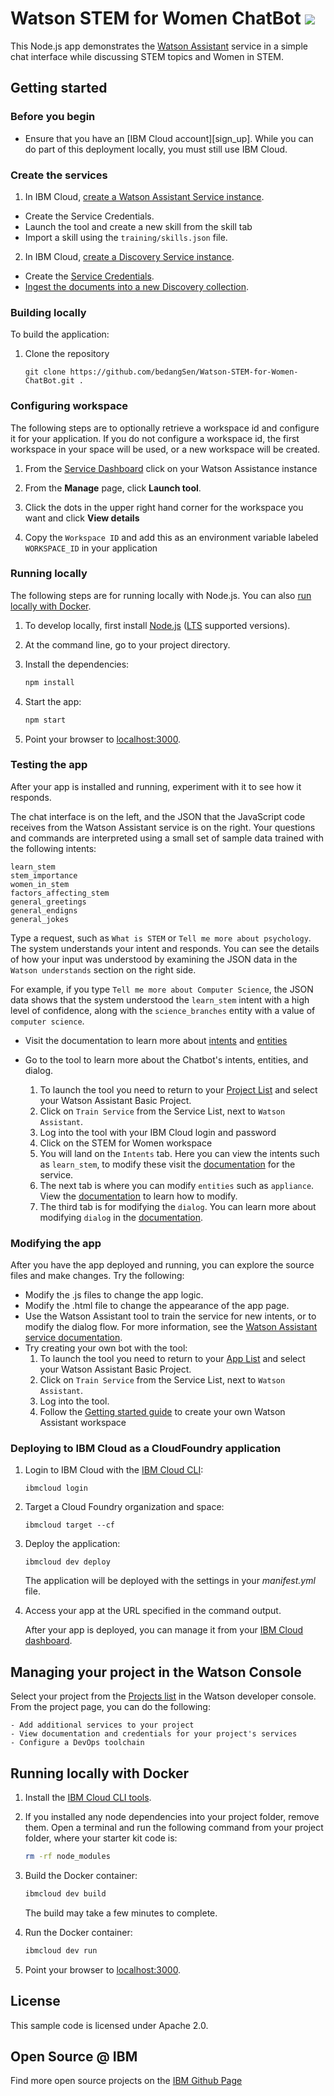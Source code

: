 # Watson STEM for Women ChatBot [![](https://img.shields.io/badge/bluemix-powered-blue.svg)](https://bluemix.net)


This Node.js app demonstrates the [Watson Assistant](https://www.ibm.com/watson/services/conversation/) service in a simple chat interface while discussing STEM topics and Women in STEM.

## Getting started

### Before you begin

-  Ensure that you have an [IBM Cloud account][sign_up]. While you can do part of this deployment locally, you must still use IBM Cloud.

<a name="returnlocal">
</a>

### Create the services

1. In IBM Cloud, [create a Watson Assistant Service instance](https://console.bluemix.net/registration/?target=/catalog/services/conversation/).
  * Create the Service Credentials.
  * Launch the tool and create a new skill from the skill tab 
  * Import a skill using the `training/skills.json` file.

2. In IBM Cloud, [create a Discovery Service instance](https://console.bluemix.net/registration/?target=/catalog/services/discovery/).
  * Create the [Service Credentials](#credentials).
  * [Ingest the documents into a new Discovery collection](#ingestion).

### Building locally

To build the application:

1. Clone the repository
   ```
   git clone https://github.com/bedangSen/Watson-STEM-for-Women-ChatBot.git .
   ```


### Configuring workspace

The following steps are to optionally retrieve a workspace id and configure it for your application. If you do not configure a workspace id, the first workspace in your space will be used, or a new workspace will be created.

1. From the [Service Dashboard](https://console.bluemix.net/dashboard/apps) click on your Watson Assistance instance

1. From the **Manage** page, click **Launch tool**. 

1. Click the dots in the upper right hand corner for the workspace you want and click **View details**

1. Copy the `Workspace ID` and add this as an environment variable labeled `WORKSPACE_ID` in your application

### Running locally

The following steps are for running locally with Node.js. You can also [run locally with Docker](#running-locally-with-docker).

1. To develop locally, first install [Node.js](https://nodejs.org) ([LTS](https://github.com/nodejs/Release) supported versions).

1. At the command line, go to your project directory.

1. Install the dependencies:

    ```sh
    npm install
    ```

1. Start the app:

    ```sh
    npm start
    ```

1. Point your browser to [localhost:3000](http://localhost:3000).

### Testing the app

After your app is installed and running, experiment with it to see how it responds.

The chat interface is on the left, and the JSON that the JavaScript code receives from the Watson Assistant service is on the right. Your questions and commands are interpreted using a small set of sample data trained with the following intents:

    learn_stem
    stem_importance
    women_in_stem
    factors_affecting_stem
    general_greetings
    general_endigns
    general_jokes

Type a request, such as `What is STEM` or `Tell me more about psychology`. The system understands your intent and responds. You can see the details of how your input was understood by examining the JSON data in the `Watson understands` section on the right side.

For example, if you type `Tell me more about Computer Science`, the JSON data shows that the system understood the `learn_stem` intent with a high level of confidence, along with the `science_branches` entity with a value of `computer science`.

* Visit the documentation to learn more about [intents](https://console.bluemix.net/docs/services/conversation/intents.html#defining-intents) and [entities](https://console.bluemix.net/docs/services/conversation/entities.html#defining-entities)

* Go to the tool to learn more about the Chatbot's intents, entities, and dialog.
  1. To launch the tool you need to return to your [Project List](https://console.bluemix.net/developer/watson/projects) and select your Watson Assistant Basic Project.
  2. Click on `Train Service` from the Service List, next to `Watson Assistant`.
  3. Log into the tool with your IBM Cloud login and password
  4. Click on the STEM for Women workspace
  5. You will land on the `Intents` tab. Here you can view the intents such as `learn_stem`, to modify these visit the [documentation](https://console.bluemix.net/docs/services/conversation/intents.html#editing-intents) for the service.
  6. The next tab is where you can modify `entities` such as `appliance`. View the [documentation](https://console.bluemix.net/docs/services/conversation/entities.html#editing-entities) to learn how to modify.
  7. The third tab is for modifying the `dialog`. You can learn more about modifying `dialog` in the [documentation](https://console.bluemix.net/docs/services/conversation/dialog-build.html#dialog-build).

### Modifying the app

After you have the app deployed and running, you can explore the source files and make changes. Try the following:

* Modify the .js files to change the app logic.
* Modify the .html file to change the appearance of the app page.
* Use the Watson Assistant tool to train the service for new intents, or to modify the dialog flow. For more information, see the [Watson Assistant service documentation](https://console.bluemix.net/docs/services/conversation/intents.html#defining-intents).
* Try creating your own bot with the tool:
  1. To launch the tool you need to return to your [App List](https://console.bluemix.net/developer/watson/apps) and select your Watson Assistant Basic Project.
  2. Click on `Train Service` from the Service List, next to `Watson Assistant`.
  3. Log into the tool.
  4. Follow the [Getting started guide](https://console.bluemix.net/docs/services/conversation/getting-started.html#create-workspace) to create your own Watson Assistant workspace

### Deploying to IBM Cloud as a CloudFoundry application

1. Login to IBM Cloud with the [IBM Cloud CLI](https://console.bluemix.net/docs/cli/index.html#overview):

    ```
    ibmcloud login
    ```

1. Target a Cloud Foundry organization and space:

    ```
    ibmcloud target --cf
    ```

1. Deploy the application:

    ```
    ibmcloud dev deploy
    ```
    The application will be deployed with the settings in your *manifest.yml* file.

1. Access your app at the URL specified in the command output.

    After your app is deployed, you can manage it from your [IBM Cloud dashboard](https://console.bluemix.net/dashboard/apps).
    
## Managing your project in the Watson Console

Select your project from the [Projects list](https://console.bluemix.net/developer/watson/projects) in the Watson developer console. From the project page, you can do the following:

    - Add additional services to your project
    - View documentation and credentials for your project's services
    - Configure a DevOps toolchain

## Running locally with Docker

1. Install the [IBM Cloud CLI tools](https://console.bluemix.net/docs/cli/index.html#overview).

1. If you installed any node dependencies into your project folder, remove them. Open a terminal and run the following command from your project folder, where your starter kit code is:

    ```sh
    rm -rf node_modules
    ```
    
1. Build the Docker container:

    ```sh
    ibmcloud dev build
    ```
    
    The build may take a few minutes to complete.
    
1. Run the Docker container:

    ```sh
    ibmcloud dev run
    ```
    
1. Point your browser to [localhost:3000](http://localhost:3000).

## License

  This sample code is licensed under Apache 2.0.

## Open Source @ IBM

  Find more open source projects on the [IBM Github Page](http://ibm.github.io/)
